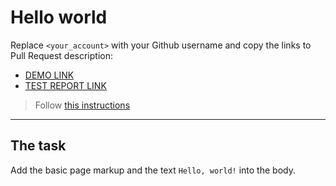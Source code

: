 # Hello world
Replace `<your_account>` with your Github username and copy the links to Pull Request description:
- [DEMO LINK](https://rashyd-hasratov.github.io/layout_hello-world/)
- [TEST REPORT LINK](https://rashyd-hasratov.github.io/layout_hello-world/report/html_report/)

> Follow [this instructions](https://mate-academy.github.io/layout_task-guideline/#how-to-solve-the-layout-tasks-on-github)
___

## The task
Add the basic page markup and the text `Hello, world!` into the body.
